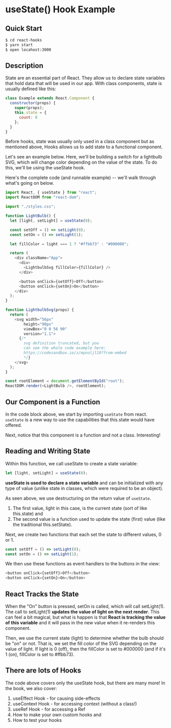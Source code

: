 useState() Hook Example
========================

Quick Start
------------
```bash
$ cd react-hooks
$ yarn start
$ open locahost:3000
```

Description
-----------
State are an essential part of React. They allow us to declare state variables that hold data that will be used in our app. With class components, state is usually defined like this:

```javascript
class Example extends React.Component {
  constructor(props) {
    super(props);
    this.state = {
      count: 0
    };
  }
}
```          

Before hooks, state was usually only used in a class component but as mentioned above, Hooks allows us to add state to a functional component.

Let's see an example below. Here, we'll be building a switch for a lightbulb SVG, which will change color depending on the value of the state. To do this, we'll be using the useState hook.

Here's the complete code (and runnable example) -- we'll walk through what's going on below.

```javascript
import React, { useState } from "react";
import ReactDOM from "react-dom";

import "./styles.css";

function LightBulb() {
  let [light, setLight] = useState(0);

  const setOff = () => setLight(0);
  const setOn = () => setLight(1);

  let fillColor = light === 1 ? "#ffbb73" : "#000000";

  return (
    <div className="App">
      <div>
        <LightbulbSvg fillColor={fillColor} />
      </div>

      <button onClick={setOff}>Off</button>
      <button onClick={setOn}>On</button>
    </div>
  );
}

function LightbulbSvg(props) {
  return (
    <svg width="56px" 
        height="90px" 
        viewBox="0 0 56 90" 
        version="1.1">
      {/* 
        svg definition truncated, but you 
        can see the whole code example here:
        https://codesandbox.io/s/mpnoljl19?from-embed
        */}
    </svg>
  );
}

const rootElement = document.getElementById("root");
ReactDOM.render(<LightBulb />, rootElement);
```

Our Component is a Function
---------------------------

In the code block above, we start by importing `useState` from react. `useState` is a new way to use the capabilities that this.state would have offered.

Next, notice that this component is a function and not a class. Interesting!

Reading and Writing State
-------------------------

Within this function, we call useState to create a state variable:

```javascript
let [light, setLight] = useState(0);
```

**useState is used to declare a state variable** and can be initialized with any type of value (unlike state in classes, which were required to be an object).

As seen above, we use destructuring on the return value of `useState`.

1. The first value, light in this case, is the current state (sort of like this.state) and
1. The second value is a function used to update the state (first) value (like the traditional this.setState).

Next, we create two functions that each set the state to different values, 0 or 1.

```javascript
const setOff = () => setLight(0);
const setOn = () => setLight(1);
```

We then use these functions as event handlers to the buttons in the view:

```javascript
<button onClick={setOff}>Off</button>
<button onClick={setOn}>On</button>
```

React Tracks the State
----------------------

When the "On" button is pressed, setOn is called, which will call setLight(1). The call to setLight(1) **updates the value of light on the next render**. This can feel a bit magical, but what is happen is that **React is tracking the value of this variable** and it will pass in the new value when it re-renders this component.

Then, we use the current state (light) to determine whether the bulb should be "on" or not. That is, we set the fill color of the SVG depending on the value of light. If light is 0 (off), then the fillColor is set to #000000 (and if it's 1 (on), fillColor is set to #ffbb73).

There are lots of Hooks
-----------------------

The code above covers only the useState hook, but there are many more! In the book, we also cover:

1. useEffect Hook - for causing side-effects
1. useContext Hook - for accessing context (without a class!)
1. useRef Hook - for accessing a Ref
1. How to make your own custom hooks and
1. How to test your hooks
